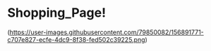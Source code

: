 # Shopping_Page!
(https://user-images.githubusercontent.com/79850082/156891771-c707e827-ecfe-4dc9-8f38-fed502c39225.png)
